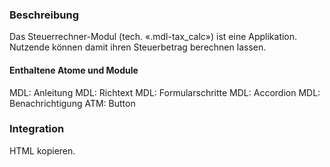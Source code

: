 ### Beschreibung

Das Steuerrechner-Modul (tech. «.mdl-tax_calc») ist eine Applikation. Nutzende können damit ihren Steuerbetrag berechnen lassen. 

#### Enthaltene Atome und Module
MDL: Anleitung
MDL: Richtext
MDL: Formularschritte
MDL: Accordion
MDL: Benachrichtigung
ATM: Button


### Integration

HTML kopieren.
